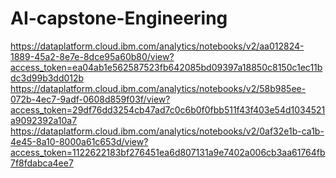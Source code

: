 # AI-capstone-Engineering
https://dataplatform.cloud.ibm.com/analytics/notebooks/v2/aa012824-1889-45a2-8e7e-8dce95a60b80/view?access_token=ea04ab1e562587523fb642085bd09397a18850c8150c1ec11bdc3d99b3dd012b
https://dataplatform.cloud.ibm.com/analytics/notebooks/v2/58b985ee-072b-4ec7-9adf-0608d859f03f/view?access_token=29df76dd3254cb47ad7c0c6b0f0fbb511f43f403e54d1034521a9092392a10a7
https://dataplatform.cloud.ibm.com/analytics/notebooks/v2/0af32e1b-ca1b-4e45-8a10-8000a61c653d/view?access_token=1122622183bf276451ea6d807131a9e7402a006cb3aa61764fb7f8fdabca4ee7
